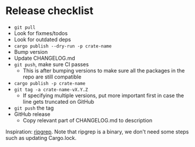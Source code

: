 # Release checklist

- `git pull`
- Look for fixmes/todos
- Look for outdated deps
- `cargo publish --dry-run -p crate-name`
- Bump version
- Update CHANGELOG.md
- `git push`, make sure CI passes
  - This is after bumping versions to make sure all the packages in the repo are still compatible
- `cargo publish -p crate-name`
- `git tag -a crate-name-vX.Y.Z`
  - If specifying multiple versions, put more important first in case the line gets truncated on GitHub
- `git push` the tag
- GitHub release
  - Copy relevant part of CHANGELOG.md to description

Inspiration: [ripgrep](https://github.com/BurntSushi/ripgrep/blob/master/RELEASE-CHECKLIST.md). Note that ripgrep is a binary, we don't need some steps such as updating Cargo.lock.
